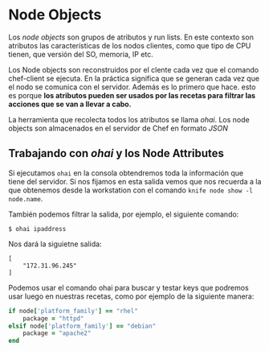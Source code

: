 Node Objects
============
Los _node objects_ son grupos de atributos y run lists. En este contexto son atributos las características de los nodos clientes, como que tipo de CPU tienen, que versión del SO, memoria, IP etc.

Los Node objects son reconstruidos por el clente cada vez que el comando chef-client se ejecuta. En la práctica significa que se generan cada vez que el nodo se comunica con el servidor. Además es lo primero que hace. esto es porque **los atributos pueden ser usados por las recetas para filtrar las acciones que se van a llevar a cabo.**

La herramienta que recolecta todos los atributos se llama _ohai_. Los node objects son almacenados en el servidor de Chef en formato _JSON_

Trabajando con _ohai_ y los Node Attributes
-------------------------------------------
Si ejecutamos `ohai` en la consola obtendremos toda la información que tiene del servidor. Si nos fijamos en esta salida vemos que nos recuerda a la que obtenemos desde la workstation con el comando `knife node show -l node.name`.

También podemos filtrar la salida, por ejemplo, el siguiente comando:

    $ ohai ipaddress

Nos dará la siguietne salida:

```
[
    "172.31.96.245"
]
```

Podemos usar el comando ohai para buscar y testar keys que podremos usar luego en nuestras recetas, como por ejemplo de la siguiente manera:

```ruby
if node['platform_family'] == "rhel"
	package = "httpd"
elsif node['platform_family'] == "debian"
	package = "apache2"
end
```

